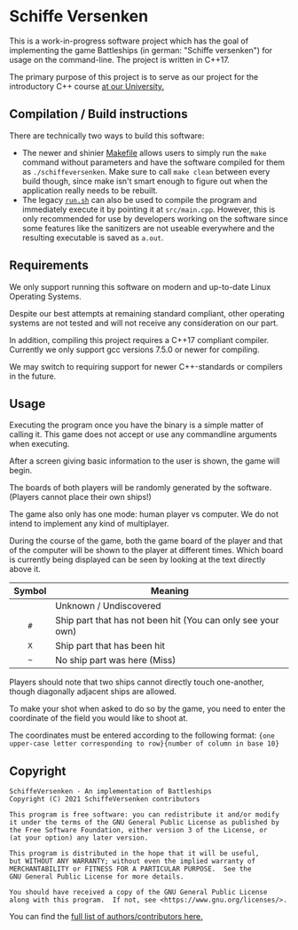 # Schiffe Versenken

This is a work-in-progress software project which has the goal of implementing the game Battleships (in german: "Schiffe versenken")
for usage on the command-line. The project is written in C++17.

The primary purpose of this project is to serve as our project for
the introductory C++ course [at our University.](https://fh-swf.de)

## Compilation / Build instructions

There are technically two ways to build this software:

-   The newer and shinier [Makefile](./Makefile) allows users to simply run the `make`
    command without parameters and have the software compiled for them
    as `./schiffeversenken`. Make sure to call `make clean` between
    every build though, since make isn't smart enough to figure out
    when the application really needs to be rebuilt.
-   The legacy [`run.sh`](./run.sh) can also be used to compile the program
    and immediately execute it by pointing it at `src/main.cpp`.
    However, this is only recommended for use by developers working on the software
    since some features like the sanitizers are not useable everywhere and
    the resulting executable is saved as `a.out`.

## Requirements

We only support running this software on modern and up-to-date
Linux Operating Systems.

Despite our best attempts at remaining standard compliant,
other operating systems are not tested and will not receive any consideration
on our part.

In addition, compiling this project requires a C++17 compliant compiler.
Currently we only support gcc versions 7.5.0 or newer for compiling.

We may switch to requiring support for newer C++-standards or compilers
in the future.

## Usage

Executing the program once you have the binary is a simple matter of calling it.
This game does not accept or use any commandline arguments when executing.

After a screen giving basic information to the user is shown,
the game will begin.

The boards of both players will be randomly generated by the software.
(Players cannot place their own ships!)

The game also only has one mode: human player vs computer.
We do not intend to implement any kind of multiplayer.

During the course of the game, both the game board of the player
and that of the computer will be shown to the player at different
times. Which board is currently being displayed can be seen by
looking at the text directly above it.

| Symbol | Meaning |
|:-:|-|
|` `| Unknown / Undiscovered |
|`#`| Ship part that has not been hit (You can only see your own) |
|`X`| Ship part that has been hit |
|`~`| No ship part was here (Miss) |

Players should note that two ships cannot directly touch one-another,
though diagonally adjacent ships are allowed.

To make your shot when asked to do so by the game,
you need to enter the coordinate of the field you would like to shoot at.

The coordinates must be entered according to the following format:
`{one upper-case letter corresponding to row}{number of column in base 10}`

## Copyright

```
SchiffeVersenken - An implementation of Battleships
Copyright (C) 2021 SchiffeVersenken contributors

This program is free software: you can redistribute it and/or modify
it under the terms of the GNU General Public License as published by
the Free Software Foundation, either version 3 of the License, or
(at your option) any later version.

This program is distributed in the hope that it will be useful,
but WITHOUT ANY WARRANTY; without even the implied warranty of
MERCHANTABILITY or FITNESS FOR A PARTICULAR PURPOSE.  See the
GNU General Public License for more details.

You should have received a copy of the GNU General Public License
along with this program.  If not, see <https://www.gnu.org/licenses/>.
```

You can find the [full list of authors/contributors here.](AUTHORS.md)

